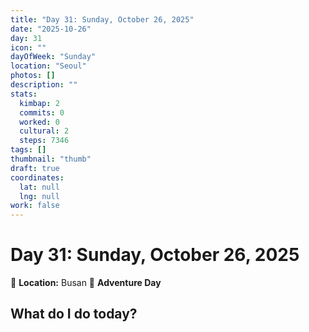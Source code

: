 ```yaml
---
title: "Day 31: Sunday, October 26, 2025"
date: "2025-10-26"
day: 31
icon: ""
dayOfWeek: "Sunday"
location: "Seoul"
photos: []
description: ""
stats:
  kimbap: 2
  commits: 0
  worked: 0
  cultural: 2
  steps: 7346
tags: []
thumbnail: "thumb"
draft: true
coordinates:
  lat: null
  lng: null
work: false
---
```

# Day 31: Sunday, October 26, 2025

📍 **Location:** Busan
🎒 **Adventure Day**

## What do I do today?


